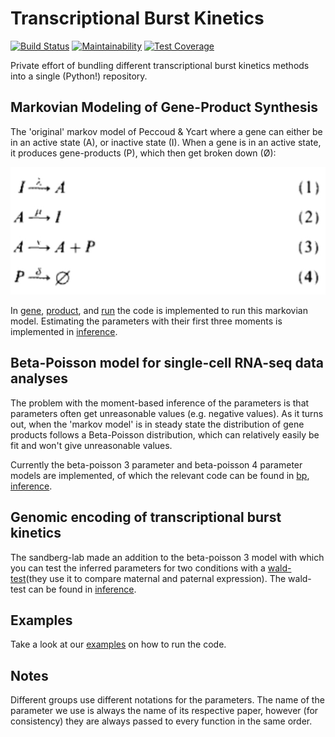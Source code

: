 # Transcriptional Burst Kinetics
[![Build Status](https://travis-ci.org/vanheeringen-lab/Transcriptional_Burst_Kinetics.svg?branch=master)](https://travis-ci.org/vanheeringen-lab/Transcriptional_Burst_Kinetics)
[![Maintainability](https://api.codeclimate.com/v1/badges/6885ade32f6bb232bd7a/maintainability)](https://codeclimate.com/github/vanheeringen-lab/Transcriptional_Burst_Kinetics/maintainability)
[![Test Coverage](https://api.codeclimate.com/v1/badges/6885ade32f6bb232bd7a/test_coverage)](https://codeclimate.com/github/vanheeringen-lab/Transcriptional_Burst_Kinetics/test_coverage)

Private effort of bundling different transcriptional burst kinetics methods into a single (Python!) repository.

## Markovian Modeling of Gene-Product Synthesis
The 'original' markov model of Peccoud & Ycart where a gene can either be in an active state (A), or inactive state (I). When a gene is in an active state, it produces gene-products (P), which then get broken down (Ø):

<p align="center">
    <img src="https://raw.githubusercontent.com/vanheeringen-lab/Transcriptional_Burst_Kinetics/master/imgs/markov.jpg?sanitize=true">
</p>

In [gene](https://github.com/vanheeringen-lab/Transcriptional_Burst_Kinetics/blob/master/tbk/gene.py), [product](https://github.com/vanheeringen-lab/Transcriptional_Burst_Kinetics/blob/master/tbk/product.py), and [run](https://github.com/vanheeringen-lab/Transcriptional_Burst_Kinetics/blob/master/tbk/run.py) the code is implemented to run this markovian model. Estimating the parameters with their first three moments is implemented in [inference](https://github.com/vanheeringen-lab/Transcriptional_Burst_Kinetics/blob/master/tbk/inference.py).

## Beta-Poisson model for single-cell RNA-seq data analyses
The problem with the moment-based inference of the parameters is that parameters often get unreasonable values (e.g. negative values). As it turns out, when the 'markov model' is in steady state the distribution of gene products follows a Beta-Poisson distribution, which can relatively easily be fit and won't give unreasonable values.

Currently the beta-poisson 3 parameter and beta-poisson 4 parameter models are implemented, of which the relevant code can be found in [bp](https://github.com/vanheeringen-lab/Transcriptional_Burst_Kinetics/blob/master/tbk/bp.py), [inference](https://github.com/vanheeringen-lab/Transcriptional_Burst_Kinetics/blob/master/tbk/inference.py).

## Genomic encoding of transcriptional burst kinetics
The sandberg-lab made an addition to the beta-poisson 3 model with which you can test the inferred parameters for two conditions with a [wald-test](https://en.wikipedia.org/wiki/Wald_test)(they use it to compare maternal and paternal expression). The wald-test can be found in [inference](https://github.com/vanheeringen-lab/Transcriptional_Burst_Kinetics/blob/master/tbk/inference.py).

## Examples
Take a look at our [examples](https://github.com/vanheeringen-lab/Transcriptional_Burst_Kinetics/tree/master/examples) on how to run the code.

## Notes
Different groups use different notations for the parameters. The name of the parameter we use is always the name of its respective paper, however (for consistency) they are always passed to every function in the same order.
